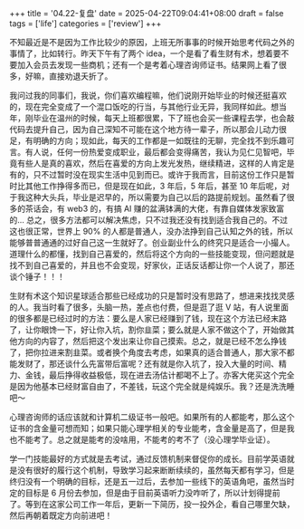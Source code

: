 +++
title = '04.22-复盘'
date = 2025-04-22T09:04:41+08:00
draft = false
tags = ['life']
categories = ['review']
+++

不知最近是不是因为工作比较少的原因，上班无所事事的时候开始思考代码之外的事情了，比如转行。昨天下午有了两个 idea，一个是看了看生财有术，想着要不要加入会员去发现一些商机；还有一个是考着心理咨询师证书。结果网上看了很多，好嘛，直接劝退夭折了。

我问过我的同事们，我说，你们喜欢编程嘛，他们说刚开始毕业的时候还挺喜欢的，现在完全变成了一个混口饭吃的行当，与其他行业无异，我同样如此。想当年，刚毕业在温州的时候，每天上班都很累，下了班也会买一些课程去学，也会敲代码去提升自己，因为自己深知不可能在这个地方待一辈子，所以那会儿动力很足，有明确的方向；现如此，每天的工作都是一如既往的无聊，完全找不到乐趣可言。有人说，任何一份热爱变成职业，最后都会变得痛苦，我认为见仁见智吧，毕竟有些人是真的喜欢，然后在喜爱的方向上发光发热，继续精进，这样的人肯定是有的，只不过暂时没在现实生活中见到而已。或许于我而言，目前这份工作只是暂时比其他工作挣得多而已，但是现在如此，3 年后，5 年后，甚至 10 年后呢，对于我这种大头兵，毕业是迟早的，所以需要为自己以后的路提前规划。虽然看了很多的茶话会，有 web3 的，有搞 AI 赚的盆满钵满的大佬，有靠自媒体发家致富的... 总之，很多方法都可以解决焦虑，只不过我还没有找到适合我自己的。不过这也很正常，世界上 90% 的人都是普通人，没办法挣到自己认知之外的钱，所以能够普普通通的过好自己这一生就好了。创业副业什么的终究只是适合一小撮人。道理什么的都懂，找到自己喜爱的，然后将这个方向的一些技能变现，但问题就是找不到自己喜爱的，并且也不会变现，好家伙，正话反话都让你一个人说了，那还谈个锤子！！！

生财有术这个知识星球适合那些已经成功的只是暂时没有思路了，想进来找找灵感的人。我当时看了很多，头脑一热，差点也付费，但是逛了逛 V 站，有人说里面的很多都是已经过时的方法：要么是人家已经赚到了钱，现在这个方法已经末路了，让你眼馋一下，好让你入坑，割你韭菜；要么就是人家不做这个了，开始做其他方向的内容了，然后把这个发出来让你自己摸索。总之，就是已经不怎么挣钱了，把你拉进来割韭菜。或者换个角度去考虑，如果真的适合普通人，那大家不都能发财了，那还谈什么先富带后富呢？还有就是你入坑了，投入大量的时间、精力、金钱，最后挣得收益极低，现在进去汤估计都喝不上了。亦客大佬买这个完全是因为他基本已经财富自由了，不差钱，玩这个完全就是纯娱乐。我？还是洗洗睡吧～

心理咨询师的话应该就和计算机二级证书一般吧。如果所有的人都能考，那么这个证书的含金量可想而知；如果只能心理学相关的专业能考，含金量是高了，但是我也不能考了。总之就是能考的没啥用，不能考的考不了（没心理学毕业证）。

学一门技能最好的方式就是去考试，通过反馈机制来督促你的成长。目前学英语就是没有很好的履行这个机制，导致学习起来断断续续的，虽然每天都有学习，但是终归没有一个明确的目标，还是五一过后，去参加一些线下的英语角吧，虽然当时定的目标是 6 月份去参加，但是由于目前英语听力没咋听了，所以计划得提前了。等到在这家公司工作一年后，更新一下简历，投一投外企，看自己哪里欠缺，然后再朝着既定方向前进吧！